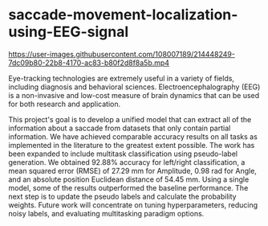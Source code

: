 # saccade-movement-localization-using-EEG-signal



https://user-images.githubusercontent.com/108007189/214448249-7dc09b80-22b8-4170-ac83-b80f2d8f8a5b.mp4

Eye-tracking technologies are extremely useful in a variety of fields, including diagnosis and behavioral sciences. Electroencephalography (EEG) is a non-invasive and low-cost measure of brain dynamics that can be used for both research and application.

This project's goal is to develop a unified model that can extract all of the information about a saccade from datasets that only contain partial information. We have achieved comparable accuracy results on all tasks as implemented in the literature to the greatest extent possible. The work has been expanded to include multitask classification using pseudo-label generation. We obtained 92.88% accuracy for left/right classification, a mean squared error (RMSE) of 27.29 mm for Amplitude, 0.98 rad for Angle, and an absolute position Euclidean distance of 54.45 mm.
Using a single model, some of the results outperformed the baseline performance. The next step is to update the pseudo labels and calculate the probability weights. Future work will concentrate on tuning hyperparameters, reducing noisy labels, and evaluating multitasking paradigm options.

